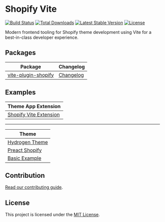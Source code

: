 # Shopify Vite

<a href="https://github.com/barrel/barrel-shopify/actions"><img src="https://github.com/barrel/barrel-shopify/workflows/CI/badge.svg" alt="Build Status"></a>
<a href="https://www.npmjs.com/package/vite-plugin-shopify"><img src="https://img.shields.io/npm/dt/vite-plugin-shopify" alt="Total Downloads"></a>
<a href="https://www.npmjs.com/package/vite-plugin-shopify"><img src="https://img.shields.io/npm/v/vite-plugin-shopify" alt="Latest Stable Version"></a>
<a href="https://www.npmjs.com/package/vite-plugin-shopify"><img src="https://img.shields.io/npm/l/vite-plugin-shopify" alt="License"></a>

Modern frontend tooling for Shopify theme development using Vite for a best-in-class developer experience.

## Packages

| Package                                                                             | Changelog                                                               |
| ----------------------------------------------------------------------------------- | ----------------------------------------------------------------------- |
| [vite-plugin-shopify](./packages/vite-plugin-shopify)                               | [Changelog](./packages/vite-plugin-shopify/CHANGELOG.md)                |

## Examples

| Theme App Extension
| --------------------------------------------------------------------------------------- |
| [Shopify Vite Extension](https://github.com/montalvomiguelo/theme-app-extension-vite)   |

---

| Theme                                                                |
| -------------------------------------------------------------------- |
| [Hydrogen Theme](https://github.com/montalvomiguelo/hydrogen-theme)  |
| [Preact Shopify](./examples/preact-shopify)                          |
| [Basic Example](./examples/vite-shopify-example)                     |

## Contribution

[Read our contributing guide](https://github.com/barrel/barrel-shopify/blob/main/CONTRIBUTING.md).

## License

This project is licensed under the [MIT License](https://github.com/barrel/barrel-shopify/blob/main/LICENSE.md).
